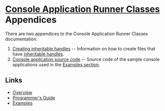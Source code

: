# [Console Application Runner Classes](../index.md) Appendices

There are two appendices to the Console Application Runner Classes documentation:

1. [Creating inheritable handles](./Appendices/Appendix1.md) -- Information on how to create files that have [inheritable handles](./InheritableHandles.md).
2. [Console application source code](./Appendices/Appendix2.md) -- Source code of the sample console applications used in the [Examples section](./Examples.md).

## Links

* [Overview](./Overview.md)
* [Programmer's Guide](./API.md)
* [Examples](./Examples.md)
